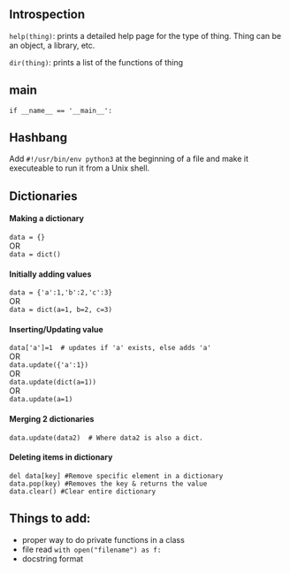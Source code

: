 ## Introspection

`help(thing)`: prints a detailed help page for the type of thing. Thing can be an object, a library, etc.

`dir(thing)`: prints a list of the functions of thing


## main

```
if __name__ == '__main__':
```


## Hashbang

Add `#!/usr/bin/env python3` at the beginning of a file and make it executeable to run it from a Unix shell.


## Dictionaries  
#### Making a dictionary 

`data = {}`  
OR  
`data = dict()`  

#### Initially adding values 

`data = {'a':1,'b':2,'c':3}`  
OR  
`data = dict(a=1, b=2, c=3)`  

#### Inserting/Updating value 

`data['a']=1  # updates if 'a' exists, else adds 'a'`  
OR  
`data.update({'a':1})`  
OR  
`data.update(dict(a=1))`  
OR  
`data.update(a=1)`  

#### Merging 2 dictionaries 

`data.update(data2)  # Where data2 is also a dict.`  

#### Deleting items in dictionary 

`del data[key] #Remove specific element in a dictionary`  
`data.pop(key) #Removes the key & returns the value`  
`data.clear() #Clear entire dictionary`  


## Things to add:
* proper way to do private functions in a class
* file read `with open("filename") as f:` 
* docstring format 
